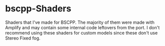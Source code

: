 # bscpp-Shaders

Shaders that I've made for BSCPP. The majority of them were made with Amplify and may contain some internal code leftovers from the port. I don't recommend using these shaders for custom models since these don't use Stereo Fixed fog.
